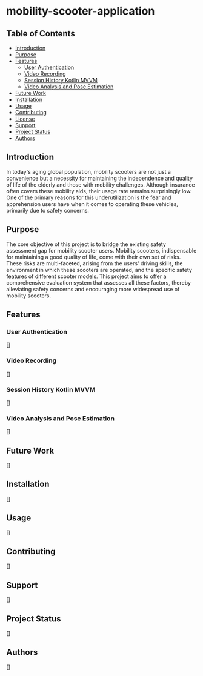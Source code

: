 # mobility-scooter-application

## Table of Contents
- [Introduction](#introduction)
- [Purpose](#purpose)
- [Features](#features)
  - [User Authentication](#user-authentication)
  - [Video Recording](#video-recording)
  - [Session History Kotlin MVVM](#session-history-kotlin-mvvm)
  - [Video Analysis and Pose Estimation](#video-analysis-and-pose-estimation)
- [Future Work](#future-work)
- [Installation](#installation)
- [Usage](#usage)
- [Contributing](#contributing)
- [License](#license)
- [Support](#support)
- [Project Status](#project-status)
- [Authors](#authors)

## Introduction
In today's aging global population, mobility scooters are not just a convenience but a necessity for maintaining the independence and quality of life of the elderly and those with mobility challenges. Although insurance often covers these mobility aids, their usage rate remains surprisingly low. One of the primary reasons for this underutilization is the fear and apprehension users have when it comes to operating these vehicles, primarily due to safety concerns.

## Purpose
The core objective of this project is to bridge the existing safety assessment gap for mobility scooter users. Mobility scooters, indispensable for maintaining a good quality of life, come with their own set of risks. These risks are multi-faceted, arising from the users' driving skills, the environment in which these scooters are operated, and the specific safety features of different scooter models. This project aims to offer a comprehensive evaluation system that assesses all these factors, thereby alleviating safety concerns and encouraging more widespread use of mobility scooters.

## Features
### User Authentication
[]

### Video Recording
[]

### Session History Kotlin MVVM
[]

### Video Analysis and Pose Estimation
[]

## Future Work
[]

## Installation
[]

## Usage
[]

## Contributing
[]

## Support
[]

## Project Status
[]

## Authors
[]
